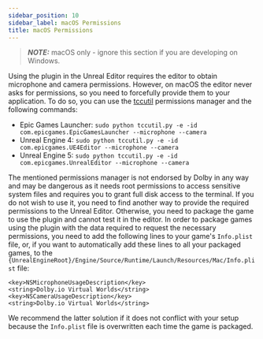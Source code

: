 ```yaml
---
sidebar_position: 10
sidebar_label: macOS Permissions
title: macOS Permissions
---
```


> **_NOTE:_** macOS only - ignore this section if you are developing on Windows.

Using the plugin in the Unreal Editor requires the editor to obtain microphone and camera permissions. However, on macOS the editor never asks for permissions, so you need to forcefully provide them to your application. To do so, you can use the [tccutil](https://github.com/DocSystem/tccutil) permissions manager and the following commands:  
- Epic Games Launcher: `sudo python tccutil.py -e -id com.epicgames.EpicGamesLauncher --microphone --camera`
- Unreal Engine 4: `sudo python tccutil.py -e -id com.epicgames.UE4Editor --microphone --camera`
- Unreal Engine 5: `sudo python tccutil.py -e -id com.epicgames.UnrealEditor --microphone --camera`

The mentioned permissions manager is not endorsed by Dolby in any way and may be dangerous as it needs root permissions to access sensitive system files and requires you to grant full disk access to the terminal. If you do not wish to use it, you need to find another way to provide the required permissions to the Unreal Editor. Otherwise, you need to package the game to use the plugin and cannot test it in the editor. In order to package games using the plugin with the data required to request the necessary permissions, you need to add the following lines to your game's `Info.plist` file, or, if you want to automatically add these lines to all your packaged games, to the `{UnrealEngineRoot}/Engine/Source/Runtime/Launch/Resources/Mac/Info.plist` file:

```
<key>NSMicrophoneUsageDescription</key>
<string>Dolby.io Virtual Worlds</string>
<key>NSCameraUsageDescription</key>
<string>Dolby.io Virtual Worlds</string>
```

We recommend the latter solution if it does not conflict with your setup because the `Info.plist` file is overwritten each time the game is packaged.
